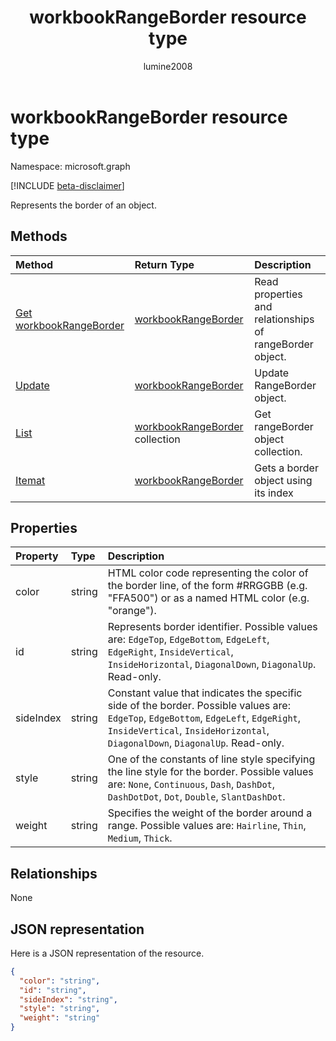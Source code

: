﻿---
title: "workbookRangeBorder resource type"
description: "Represents the border of an object."
author: "lumine2008"
localization_priority: Normal
ms.prod: "excel"
doc_type: resourcePageType
---

# workbookRangeBorder resource type

Namespace: microsoft.graph

[!INCLUDE [beta-disclaimer](../../includes/beta-disclaimer.md)]

Represents the border of an object.

## Methods

| Method                                               | Return Type                                              | Description                                              |
| :--------------------------------------------------- | :------------------------------------------------------- | :------------------------------------------------------- |
| [Get workbookRangeBorder](../api/rangeborder-get.md) | [workbookRangeBorder](workbookrangeborder.md)            | Read properties and relationships of rangeBorder object. |
| [Update](../api/rangeborder-update.md)               | [workbookRangeBorder](workbookrangeborder.md)            | Update RangeBorder object.                               |
| [List](../api/rangeborder-list.md)                   | [workbookRangeBorder](workbookrangeborder.md) collection | Get rangeBorder object collection.                       |
| [Itemat](../api/rangebordercollection-itemat.md)     | [workbookRangeBorder](workbookrangeborder.md)            | Gets a border object using its index                     |

## Properties

| Property  | Type   | Description                                                                                                                                                                                                          |
| :-------- | :----- | :------------------------------------------------------------------------------------------------------------------------------------------------------------------------------------------------------------------- |
| color     | string | HTML color code representing the color of the border line, of the form #RRGGBB (e.g. "FFA500") or as a named HTML color (e.g. "orange").                                                                             |
| id        | string | Represents border identifier. Possible values are: `EdgeTop`, `EdgeBottom`, `EdgeLeft`, `EdgeRight`, `InsideVertical`, `InsideHorizontal`, `DiagonalDown`, `DiagonalUp`. Read-only.                                  |
| sideIndex | string | Constant value that indicates the specific side of the border. Possible values are: `EdgeTop`, `EdgeBottom`, `EdgeLeft`, `EdgeRight`, `InsideVertical`, `InsideHorizontal`, `DiagonalDown`, `DiagonalUp`. Read-only. |
| style     | string | One of the constants of line style specifying the line style for the border. Possible values are: `None`, `Continuous`, `Dash`, `DashDot`, `DashDotDot`, `Dot`, `Double`, `SlantDashDot`.                            |
| weight    | string | Specifies the weight of the border around a range. Possible values are: `Hairline`, `Thin`, `Medium`, `Thick`.                                                                                                       |

## Relationships

None

## JSON representation

Here is a JSON representation of the resource.

<!-- {
  "blockType": "resource",
  "optionalProperties": [

  ],
  "@odata.type": "microsoft.graph.workbookRangeBorder"
}-->

```json
{
  "color": "string",
  "id": "string",
  "sideIndex": "string",
  "style": "string",
  "weight": "string"
}

```

<!-- uuid: 8fcb5dbc-d5aa-4681-8e31-b001d5168d79
2015-10-25 14:57:30 UTC -->

<!--
{
  "type": "#page.annotation",
  "description": "RangeBorder resource",
  "keywords": "",
  "section": "documentation",
  "tocPath": "",
  "suppressions": []
}
-->
